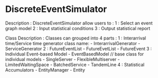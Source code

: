 # DiscreteEventSimulator

Description :
  DiscreteEventSimulator allow users to :
      1 : Select an event graph model
      2 : Input statistical conditions
      3 : Output statistical report
      
Class Description :
  Classes can grouped into 4 parts :
      1 : Interarrival time/Service time generator
          class name:
             - InterarrivalGenerator 
             - ServiceGenerator
      2 : FutureEventList
            - FutureEvetList
            - FutureEvent
      3 : Individual Event-based Model 
            - EventBasedModel // base class for individual models
            - SingleServer
            - FlexibleMultiserver
            - LimitedWaitingSpace
            - BatchedService 
            - TandemLine
      4 : Statistical Accumulators
            - EntityManager
            - Entity
